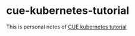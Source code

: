 # cue-kubernetes-tutorial
This is personal notes of [CUE kubernetes tutorial](https://github.com/cue-lang/cue/tree/master/doc/tutorial/kubernetes)
